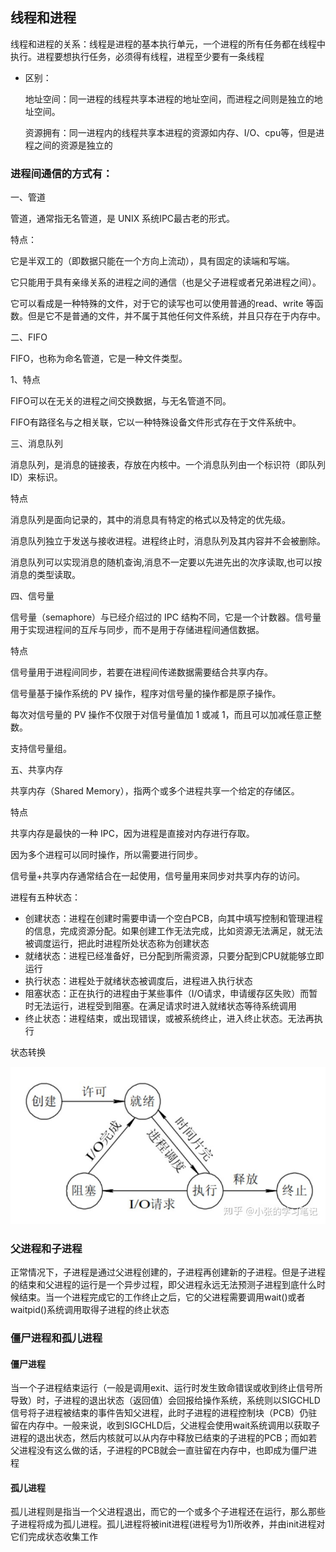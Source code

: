 

## 线程和进程
线程和进程的关系：线程是进程的基本执行单元，一个进程的所有任务都在线程中执行。进程要想执行任务，必须得有线程，进程至少要有一条线程

- 区别：

   地址空间：同一进程的线程共享本进程的地址空间，而进程之间则是独立的地址空间。

   资源拥有：同一进程内的线程共享本进程的资源如内存、I/O、cpu等，但是进程之间的资源是独立的

### 进程间通信的方式有：

一、管道

管道，通常指无名管道，是 UNIX 系统IPC最古老的形式。

特点：

它是半双工的（即数据只能在一个方向上流动），具有固定的读端和写端。

它只能用于具有亲缘关系的进程之间的通信（也是父子进程或者兄弟进程之间）。

它可以看成是一种特殊的文件，对于它的读写也可以使用普通的read、write 等函数。但是它不是普通的文件，并不属于其他任何文件系统，并且只存在于内存中。

二、FIFO

FIFO，也称为命名管道，它是一种文件类型。

1、特点

FIFO可以在无关的进程之间交换数据，与无名管道不同。

FIFO有路径名与之相关联，它以一种特殊设备文件形式存在于文件系统中。

三、消息队列

消息队列，是消息的链接表，存放在内核中。一个消息队列由一个标识符（即队列ID）来标识。

特点

消息队列是面向记录的，其中的消息具有特定的格式以及特定的优先级。

消息队列独立于发送与接收进程。进程终止时，消息队列及其内容并不会被删除。

消息队列可以实现消息的随机查询,消息不一定要以先进先出的次序读取,也可以按消息的类型读取。

四、信号量

信号量（semaphore）与已经介绍过的 IPC 结构不同，它是一个计数器。信号量用于实现进程间的互斥与同步，而不是用于存储进程间通信数据。

特点

信号量用于进程间同步，若要在进程间传递数据需要结合共享内存。

信号量基于操作系统的 PV 操作，程序对信号量的操作都是原子操作。

每次对信号量的 PV 操作不仅限于对信号量值加 1 或减 1，而且可以加减任意正整数。

支持信号量组。

五、共享内存

共享内存（Shared Memory），指两个或多个进程共享一个给定的存储区。

特点

共享内存是最快的一种 IPC，因为进程是直接对内存进行存取。

因为多个进程可以同时操作，所以需要进行同步。

信号量+共享内存通常结合在一起使用，信号量用来同步对共享内存的访问。


进程有五种状态：

- 创建状态：进程在创建时需要申请一个空白PCB，向其中填写控制和管理进程的信息，完成资源分配。如果创建工作无法完成，比如资源无法满足，就无法被调度运行，把此时进程所处状态称为创建状态
- 就绪状态：进程已经准备好，已分配到所需资源，只要分配到CPU就能够立即运行
- 执行状态：进程处于就绪状态被调度后，进程进入执行状态
- 阻塞状态：正在执行的进程由于某些事件（I/O请求，申请缓存区失败）而暂时无法运行，进程受到阻塞。在满足请求时进入就绪状态等待系统调用
- 终止状态：进程结束，或出现错误，或被系统终止，进入终止状态。无法再执行


状态转换

![状态转换](./images/1.jpg)


### 父进程和子进程

正常情况下，子进程是通过父进程创建的，子进程再创建新的子进程。但是子进程的结束和父进程的运行是一个异步过程，即父进程永远无法预测子进程到底什么时候结束。当一个进程完成它的工作终止之后，它的父进程需要调用wait()或者waitpid()系统调用取得子进程的终止状态

### 僵尸进程和孤儿进程


#### 僵尸进程
当一个子进程结束运行（一般是调用exit、运行时发生致命错误或收到终止信号所导致）时，子进程的退出状态（返回值）会回报给操作系统，系统则以SIGCHLD信号将子进程被结束的事件告知父进程，此时子进程的进程控制块（PCB）仍驻留在内存中。一般来说，收到SIGCHLD后，父进程会使用wait系统调用以获取子进程的退出状态，然后内核就可以从内存中释放已结束的子进程的PCB；而如若父进程没有这么做的话，子进程的PCB就会一直驻留在内存中，也即成为僵尸进程

#### 孤儿进程

孤儿进程则是指当一个父进程退出，而它的一个或多个子进程还在运行，那么那些子进程将成为孤儿进程。孤儿进程将被init进程(进程号为1)所收养，并由init进程对它们完成状态收集工作
